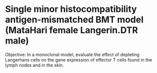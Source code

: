 # Single minor histocompatibility antigen-mismatched BMT model (MataHari female  Langerin.DTR male)

Objective: In a monoclonal model, evaluate the effect of depleting Langerhans cells on the gene expression of effector T cells found in the lymph nodes and in the skin.
